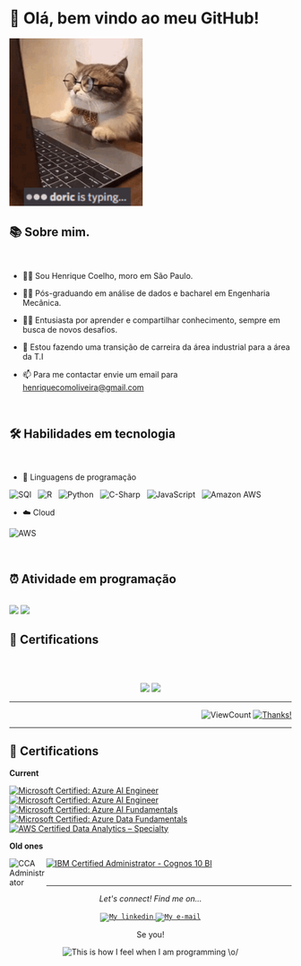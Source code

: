 # 👋 Olá, bem vindo ao meu GitHub! 

<img src="doric-typing.gif"  width="237.6" height="298.8"/> 

## 📚 Sobre mim.
 
<br>

* 👨‍💻 Sou Henrique Coelho, moro em São Paulo.
  
* 👨‍🎓 Pós-graduando em análise de dados e bacharel em Engenharia Mecânica.

* 👨‍🏫 Entusiasta por aprender e compartilhar conhecimento, sempre em busca de novos desafios.
  
* 💼 Estou fazendo uma transição de carreira da área industrial para a área da T.I
  
* 📫 Para me contactar envie um email para henriquecomoliveira@gmail.com 

<br>

## 🛠️ Habilidades em tecnologia

<br>

* 📝 Linguagens de programação

![SQl](https://img.shields.io/badge/-SQL-05122A?style=flat&logo=SQL&logoColor=007396)&nbsp;&nbsp;
![R](https://img.shields.io/badge/-R-05122A?style=flat&logo=R&logoColor=#276DC3)&nbsp;&nbsp;
![Python](https://img.shields.io/badge/-Python-05122A?style=flat&logo=Python&logoColor=#3776AB)&nbsp;&nbsp;
![C-Sharp](https://img.shields.io/badge/-C%23%20-05122A?style=flat&logo=c-sharp)&nbsp;&nbsp;
![JavaScript](https://img.shields.io/badge/-Java%20Script-05122A?style=flat&logo=JavaScript&logoColor=#F7DF1E)&nbsp;&nbsp;
![Amazon AWS](https://img.shields.io/badge/-AWS-05122A?style=flat&logo=Amazon%20AWS&logoColor=#232F3E)&nbsp;&nbsp;

* ☁️ Cloud

<img src="https://www.loudounchamber.org/wp-content/uploads/2018/02/aws_logo_smile-NEW.png" alt="AWS"
    title="AWS" width="4.5%" />

<br>

## ⏰ Atividade em programação

<br>

<img src="https://github-readme-stats.vercel.app/api?username=HenriqueCMO&show_icons=true&theme=tokyonight"/>
<img src="https://github-readme-stats-eight-theta.vercel.app/api/top-langs/?username=HenriqueCMO&layout=compact&langs_count=8&theme=tokyonight&include_all_commits=true&count_private=true"/>

<br>

## 📕 Certifications

<br>


<br>

<p align="center">  
<a href="https://www.linkedin.com/in/henrique-como/" alt="linkedin" target="_blank">
<img src="https://img.shields.io/badge/LinkedIn-%230077B5.svg?&style=flat-square&logo=linkedin&logoColor=white"></a>
<a href="mailto:<henriquecomoliveira@gmail.com>" alt="gmail" target="_blank">
<img src="https://img.shields.io/badge/-Gmail-FF0000?style=flat-square&labelColor=FF0000&logo=gmail&logoColor=white&link=mailto:<SEUEMAIL>" /></a>  
 
---  
<div align="right">
  
![ViewCount](https://views.whatilearened.today/views/github/HenriqueCMO/HenriqueCMO.svg) [![Thanks!](https://img.shields.io/badge/Thanks%20for%20visiting-!-1EAEDB.svg)](https://HenriqueCMO.github.io/HenriqueCMO/)
</div>
  
  
  --------------------------------------------------------------------------------------------------------------------
  
## 📕 Certifications

 **Current**

<a href="https://www.credly.com/badges/ff0818f9-9d04-47b1-9251-e43d1165e183"><img src="https://images.credly.com/size/220x220/images/5c8fca38-b0d2-49e5-9ad2-f3f8e79b327f/azure-data-scientist-associate-600x600.png" alt="Microsoft Certified: Azure AI Engineer"
   title="Microsoft Certified: Azure AI Fundamentals" width="15%" /> </a> 
   <a href="https://www.credly.com/badges/893cc5ee-75b0-4004-aa44-ad1bb4b3083f"><img src="https://images.credly.com/size/680x680/images/1fab226c-0e60-4b45-9853-1905a4b6853a/azure-ai-engineer-600x600.png" alt="Microsoft Certified: Azure AI Engineer"
   title="Microsoft Certified: Azure AI Fundamentals" width="15%" /> </a> 
<a href="https://www.youracclaim.com/badges/f8384cca-2338-4cfa-adff-e32f9d8fb101"><img src="https://images.youracclaim.com/size/680x680/images/4136ced8-75d5-4afb-8677-40b6236e2672/azure-ai-fundamentals-600x600.png" alt="Microsoft Certified: Azure AI Fundamentals"
   title="Microsoft Certified: Azure AI Fundamentals" width="15%" /> </a> 
<a href="https://www.youracclaim.com/badges/104de99d-fac0-46fc-bcf0-06ae1f4c84b1"><img src="https://images.youracclaim.com/size/680x680/images/70eb1e3f-d4de-4377-a062-b20fb29594ea/azure-data-fundamentals-600x600.png" alt="Microsoft Certified: Azure Data Fundamentals"
   title="Microsoft Certified: Azure Data Fundamentals" width="15%" /> </a> 
<a href="https://www.youracclaim.com/badges/9817c146-8806-4552-86c7-b346a0c62142"><img src="https://images.youracclaim.com/size/680x680/images/2b31a8f4-92c4-468d-87eb-33115d97f6f5/AWS-DataAnalytics-Specialty-2020.png" alt="AWS Certified Data Analytics – Specialty"
   title="AWS Certified Data Analytics – Specialty" width="15%" /> </a> 

**Old ones**

<div><a href="https://drive.google.com/file/d/17kpK0zh4Ey5dQx0eVGl9WYQebisiV0SS/view"><img src="cloudera-badge.png" alt="CCA Administrator"
   title="CCA Administrator" width="13%" style="float:left;"/> </a> 
   <a href="https://drive.google.com/file/d/0B20aGN1khT3pMWxEU2ZkZG5CUmc/view"><img src="https://www.datacrunchlab.com/wp-content/uploads/2019/04/Certified-IBM-Analytics-badge.png" alt="IBM Certified Administrator - Cognos 10 BI"
   title="IBM Certified Administrator - Cognos 10 BI" width="17%" ; /> </a></div> 

<br>

---
 
<p align="center">
  <i>Let's connect! Find me on...</i>
   
<p align="center">

<a href="https://www.linkedin.com/in/anacaroliness9/">
  <code><img alt="My linkedin" width="32" src="https://th.bing.com/th/id/Rf856d3e21e2b8424a7f9b805f91c39bf?rik=iAF35zp5hTwH5Q&riu=http%3a%2f%2fupload.wikimedia.org%2fwikipedia%2fcommons%2fthumb%2ff%2ff9%2fLinkedin_Shiny_Icon.svg%2f600px-Linkedin_Shiny_Icon.svg.png&ehk=2tliRYem%2brILmEvpk98L%2bTZGOK8XcB8xZ865AB5RwDQ%3d&risl=&pid=ImgRaw" /></code>
</a>
<a href="mailto:anacaroliness9@hotmail.com">
<code><img alt="My e-mail" width="32" src="https://th.bing.com/th/id/R2c94e80bc439f8ac26eed33063918083?rik=4GOohs1wTVXZbQ&riu=http%3a%2f%2fupload.wikimedia.org%2fwikipedia%2fcommons%2fthumb%2fb%2fb1%2fEmail_Shiny_Icon.svg%2f1024px-Email_Shiny_Icon.svg.png&ehk=lV8sLmfGMfJDgFFgydLDuGp1fJVLXowNb1kShmsPDB4%3d&risl=&pid=ImgRaw" /></code>
</a>

  <p align="center">
    Se you! 

  <p align="center">    
<img src="ana-gif.gif" 
title="This is how I feel when I am programming \o/" width="35%" />
  </p>
</p>



<!--    [![Medium Badge](https://img.shields.io/badge/-@vana?style=flat&labelColor=000000&logo=Medium&link=https://medium.com/@ana)](https://medium.com/@ana) 


   [![Instagram Badge](https://img.shields.io/badge/-@anacaroliness9-purple?style=flat&logo=instagram&logoColor=white&link=https://instagram.com/anacaroliness9/)](https://instagram.com/anacaroliness9)

   <!--
<a href="https://drive.google.com/file/d/0B20aGN1khT3pMWxEU2ZkZG5CUmc/view"><img src="https://www.datacrunchlab.com/wp-content/uploads/2019/04/Certified-IBM-Analytics-badge.png" alt="IBM Certified Administrator - Cognos 10 BI"
   title="Architecture" width="20%" style="float:left; /> </a> 
**anacaroliness9/anacaroliness9** is a ✨ _special_ ✨ repository because its `README.md` (this file) appears on your GitHub profile.

Here are some ideas to get you started:

- 🔭 I’m currently working on ...
- 🌱 I’m currently learning ...
- 👯 I’m looking to collaborate on ...
- 🤔 I’m looking for help with ...
- 💬 Ask me about ...
- 📫 How to reach me: ...
- 😄 Pronouns: ...
- ⚡ Fun fact: ...
-->

